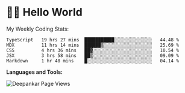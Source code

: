 # 👋🏽 Hello World 

<!--![Deepankar's github stats](https://github-readme-stats.vercel.app/api?username=Deep-Codes&count_private=true&show_icons=true&theme=radical)-->
My Weekly Coding Stats:

<!--START_SECTION:waka-->
```text
TypeScript   19 hrs 27 mins  ███████████░░░░░░░░░░░░░░   44.48 % 
MDX          11 hrs 14 mins  ██████▒░░░░░░░░░░░░░░░░░░   25.69 % 
CSS          4 hrs 36 mins   ██▓░░░░░░░░░░░░░░░░░░░░░░   10.54 % 
JSX          3 hrs 58 mins   ██▒░░░░░░░░░░░░░░░░░░░░░░   09.09 % 
Markdown     1 hr 48 mins    █░░░░░░░░░░░░░░░░░░░░░░░░   04.14 % 
```
<!--END_SECTION:waka-->

**Languages and Tools:**



<p align="left"> <img src="https://komarev.com/ghpvc/?username=Deep-Codes&label=Views&color=blue&style=plastic" alt="Deepankar Page Views" /> </p>
